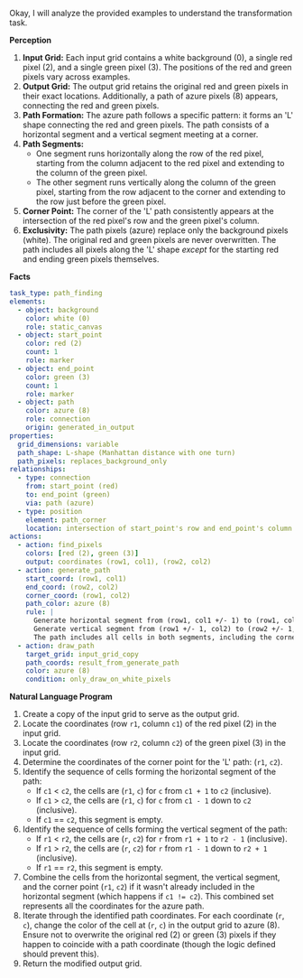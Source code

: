 Okay, I will analyze the provided examples to understand the transformation task.

**Perception**

1.  **Input Grid:** Each input grid contains a white background (0), a single red pixel (2), and a single green pixel (3). The positions of the red and green pixels vary across examples.
2.  **Output Grid:** The output grid retains the original red and green pixels in their exact locations. Additionally, a path of azure pixels (8) appears, connecting the red and green pixels.
3.  **Path Formation:** The azure path follows a specific pattern: it forms an 'L' shape connecting the red and green pixels. The path consists of a horizontal segment and a vertical segment meeting at a corner.
4.  **Path Segments:**
    *   One segment runs horizontally along the row of the red pixel, starting from the column adjacent to the red pixel and extending to the column of the green pixel.
    *   The other segment runs vertically along the column of the green pixel, starting from the row adjacent to the corner and extending to the row just before the green pixel.
5.  **Corner Point:** The corner of the 'L' path consistently appears at the intersection of the red pixel's row and the green pixel's column.
6.  **Exclusivity:** The path pixels (azure) replace only the background pixels (white). The original red and green pixels are never overwritten. The path includes all pixels along the 'L' shape *except* for the starting red and ending green pixels themselves.

**Facts**


```yaml
task_type: path_finding
elements:
  - object: background
    color: white (0)
    role: static_canvas
  - object: start_point
    color: red (2)
    count: 1
    role: marker
  - object: end_point
    color: green (3)
    count: 1
    role: marker
  - object: path
    color: azure (8)
    role: connection
    origin: generated_in_output
properties:
  grid_dimensions: variable
  path_shape: L-shape (Manhattan distance with one turn)
  path_pixels: replaces_background_only
relationships:
  - type: connection
    from: start_point (red)
    to: end_point (green)
    via: path (azure)
  - type: position
    element: path_corner
    location: intersection of start_point's row and end_point's column
actions:
  - action: find_pixels
    colors: [red (2), green (3)]
    output: coordinates (row1, col1), (row2, col2)
  - action: generate_path
    start_coord: (row1, col1)
    end_coord: (row2, col2)
    corner_coord: (row1, col2)
    path_color: azure (8)
    rule: |
      Generate horizontal segment from (row1, col1 +/- 1) to (row1, col2).
      Generate vertical segment from (row1 +/- 1, col2) to (row2 +/- 1, col2).
      The path includes all cells in both segments, including the corner.
  - action: draw_path
    target_grid: input_grid_copy
    path_coords: result_from_generate_path
    color: azure (8)
    condition: only_draw_on_white_pixels
```


**Natural Language Program**

1.  Create a copy of the input grid to serve as the output grid.
2.  Locate the coordinates (row `r1`, column `c1`) of the red pixel (2) in the input grid.
3.  Locate the coordinates (row `r2`, column `c2`) of the green pixel (3) in the input grid.
4.  Determine the coordinates of the corner point for the 'L' path: (`r1`, `c2`).
5.  Identify the sequence of cells forming the horizontal segment of the path:
    *   If `c1` < `c2`, the cells are (`r1`, `c`) for `c` from `c1 + 1` to `c2` (inclusive).
    *   If `c1` > `c2`, the cells are (`r1`, `c`) for `c` from `c1 - 1` down to `c2` (inclusive).
    *   If `c1` == `c2`, this segment is empty.
6.  Identify the sequence of cells forming the vertical segment of the path:
    *   If `r1` < `r2`, the cells are (`r`, `c2`) for `r` from `r1 + 1` to `r2 - 1` (inclusive).
    *   If `r1` > `r2`, the cells are (`r`, `c2`) for `r` from `r1 - 1` down to `r2 + 1` (inclusive).
    *   If `r1` == `r2`, this segment is empty.
7.  Combine the cells from the horizontal segment, the vertical segment, and the corner point (`r1`, `c2`) if it wasn't already included in the horizontal segment (which happens if `c1 != c2`). This combined set represents all the coordinates for the azure path.
8.  Iterate through the identified path coordinates. For each coordinate (`r`, `c`), change the color of the cell at (`r`, `c`) in the output grid to azure (8). Ensure not to overwrite the original red (2) or green (3) pixels if they happen to coincide with a path coordinate (though the logic defined should prevent this).
9.  Return the modified output grid.